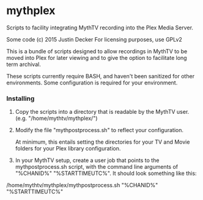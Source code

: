 # mythplex
Scripts to facility integrating MythTV recording into the Plex Media Server.

Some code (c) 2015 Justin Decker For licensing purposes, use GPLv2

This is a bundle of scripts designed to allow recordings in MythTV to be moved into Plex for later viewing and to give the
option to facilitate long term archival.

These scripts currently require BASH, and haven't been sanitized for other environments. Some configuration is required for
your environment.

### Installing

1. Copy the scripts into a directory that is readable by the MythTV user. (e.g. "/home/mythtv/mythplex/")
2. Modify the file "mythpostprocess.sh" to reflect your configuration.

    At minimum, this entails setting the directories for your TV and Movie folders for your Plex library configuration.
3. In your MythTV setup, create a user job that points to the mythpostprocess.sh script, with the command line arguments of "%CHANID%" "%STARTTIMEUTC%". It should look something like this:

/home/mythtv/mythplex/mythpostprocess.sh "%CHANID%" "%STARTTIMEUTC%"
